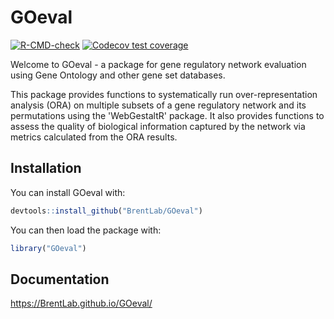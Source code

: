 
# GOeval

<!-- badges: start -->
[![R-CMD-check](https://github.com/BrentLab/GOeval/actions/workflows/R-CMD-check.yaml/badge.svg)](https://github.com/BrentLab/GOeval/actions/workflows/R-CMD-check.yaml)
[![Codecov test coverage](https://codecov.io/gh/BrentLab/GOeval/branch/main/graph/badge.svg)](https://app.codecov.io/gh/BrentLab/GOeval?branch=main)
<!-- badges: end -->

Welcome to GOeval - a package for gene regulatory network evaluation using Gene Ontology and other gene set databases.

This package provides functions to systematically run over-representation analysis (ORA) on multiple subsets of a gene regulatory network and its permutations using the 'WebGestaltR' package. It also provides functions to assess the quality of biological information captured by the network via metrics calculated from the ORA results.

## Installation

You can install GOeval with:

``` r
devtools::install_github("BrentLab/GOeval")
```

You can then load the package with:

``` r
library("GOeval")
```

## Documentation

https://BrentLab.github.io/GOeval/
